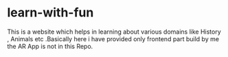 # learn-with-fun
This is a website which helps in learning about various domains like History , Animals etc .Basically here i have provided only frontend part build by me the AR App is not in this Repo.

